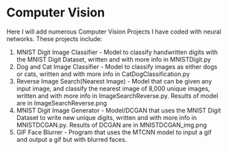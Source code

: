 # Computer Vision
Here I will add numerous Computer Vision Projects I have coded with neural networks. These projects include:

1. MNIST Digit Image Classifier - Model to classify handwritten digits with the MNIST Digit Dataset, written and with more info in MNISTDigit.py
2. Dog and Cat Image Classifier - Model to classify images as either dogs or cats, written and with more info in CatDogClassification.py
3. Reverse Image Search(Nearest Image) - Model that can be given any input image, and classify the nearest image of 8,000 unique images, written and with more info in ImageSearchReverse.py. Results of model are in ImageSearchReverse.png 
4. MNIST Digit Image Generator - Model/DCGAN that uses the MNIST Digit Dataset to write new unique digits, written and with more info in MNISTDCGAN.py. Results of DCGAN are in MNISTDCGAN_img.png
5. GIF Face Blurrer - Program that uses the MTCNN model to input a gif and output a gif but with blurred faces.
